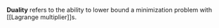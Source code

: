 **Duality** refers to the ability to lower bound a minimization problem with [[Lagrange multiplier]]s.